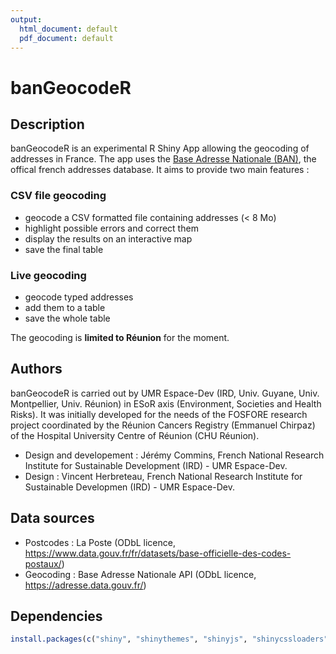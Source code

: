 ```yaml
---
output:
  html_document: default
  pdf_document: default
---
```

# banGeocodeR

## Description
banGeocodeR is an experimental R Shiny App allowing the geocoding of addresses in France. The app uses the [Base Adresse Nationale (BAN)](https://adresse.data.gouv.fr/), the offical french addresses database. It aims to provide two main features :

### CSV file geocoding
* geocode a CSV formatted file containing addresses (< 8 Mo)
* highlight possible errors and correct them
* display the results on an interactive map
* save the final table

### Live geocoding
* geocode typed addresses
* add them to a table
* save the whole table

The geocoding is **limited to Réunion** for the moment.

## Authors
banGeocodeR is carried out by UMR Espace-Dev (IRD, Univ. Guyane, Univ. Montpellier, Univ. Réunion) in ESoR axis (Environment, Societies and Health Risks). It was initially developed for the needs of the FOSFORE research project coordinated by the Réunion Cancers Registry (Emmanuel Chirpaz) of the Hospital University Centre of Réunion (CHU Réunion).

* Design and developement : Jérémy Commins, French National Research Institute for Sustainable Development (IRD) - UMR Espace-Dev.
* Design : Vincent Herbreteau, French National Research Institute for Sustainable Developmen (IRD) - UMR Espace-Dev.

## Data sources
* Postcodes : La Poste (ODbL licence, https://www.data.gouv.fr/fr/datasets/base-officielle-des-codes-postaux/)
* Geocoding : Base Adresse Nationale API (ODbL licence, https://adresse.data.gouv.fr/)

## Dependencies
```r
install.packages(c("shiny", "shinythemes", "shinyjs", "shinycssloaders", "DT", "leaflet", "httr", "RCurl", "plyr", "RColorBrewer"))
```
